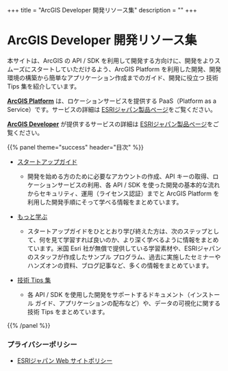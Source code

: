 +++
title = "ArcGIS Developer 開発リソース集"
description = ""
+++

<span id="sidebar-toggle-span">
<a href="#" id="sidebar-toggle" data-sidebar-toggle=""><i class="fa fa-bars"></i></a>
</span>

# ArcGIS Developer 開発リソース集
本サイトは、ArcGIS の API / SDK を利用して開発する方向けに、開発をよりスムーズにスタートしていただけるよう、ArcGIS Platform を利用した開発、開発環境の構築から簡単なアプリケーション作成までのガイド、開発に役立つ 技術 Tips 集を紹介しています。

**[ArcGIS Platform](https://www.esri.com/en-us/arcgis/products/arcgis-platform/overview)** は、ロケーションサービスを提供する PaaS（Platform as a Service）です。サービスの詳細は [ESRIジャパン製品ページ](https://www.esrij.com/products/arcgis-platform/)をご覧ください。

**[ArcGIS Developer](https://developers.arcgis.com/)** が提供するサービスの詳細は [ESRIジャパン製品ページ](https://www.esrij.com/products/arcgis-for-developers/)をご覧ください。


{{% panel theme="success" header="目次" %}}

- [スタートアップガイド](guide)
    
    - 開発を始める方のために必要なアカウントの作成、API キーの取得、ロケーションサービスの利用、各 API / SDK を使った開発の基本的な流れからセキュリティ、運用（ライセンス認証）までと ArcGIS Platform を利用した開発手順にそって学べる情報をまとめています。

- [もっと学ぶ](learn)

    - スタートアップガイドをひととおり学び終えた方は、次のステップとして、何を見て学習すれば良いのか、より深く学べるように情報をまとめています。米国 Esri 社が無償で提供している学習素材や、ESRIジャパンのスタッフが作成したサンプル プログラム、過去に実施したセミナーやハンズオンの資料、ブログ記事など、多くの情報をまとめています。

- [技術 Tips 集](tips)
 
    - 各 API / SDK を使用した開発をサポートするドキュメント（インストール ガイド、アプリケーションの配布など）や、データの可視化に関する技術 Tips をまとめています。

{{% /panel %}}

### プライバシーポリシー
- [ESRIジャパン Web サイトポリシー](https://www.esrij.com/legal/policy/)
